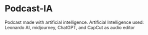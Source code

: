 # Podcast-IA
Podcast made with artificial intelligence. Artificial Intelligence used: Leonardo AI, midjourney, ChatGPT, and CapCut as audio editor
